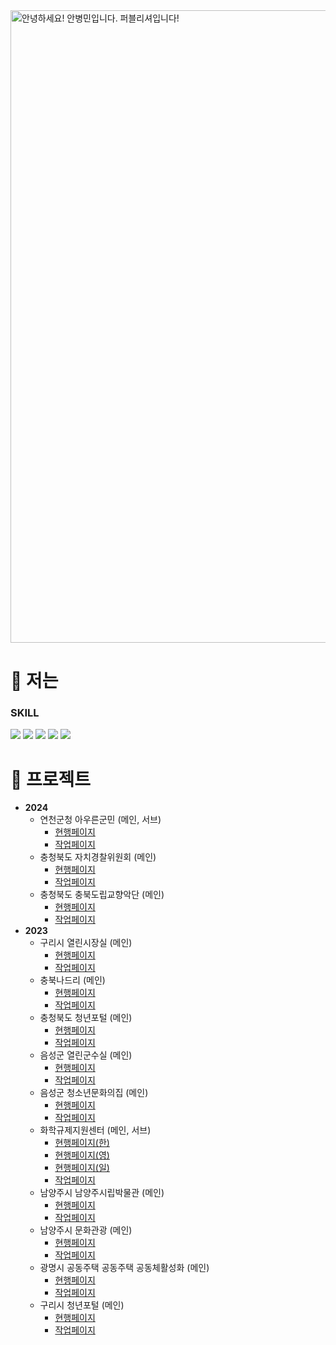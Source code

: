 <img width="1012" alt="안녕하세요! 안병민입니다. 퍼블리셔입니다!" src="https://github.com/byeongmin-publishing/byeongmin-publishing/assets/114711496/8c17fd64-7f84-497d-945f-865423bbc061">

  # 🤔 저는  
  ### SKILL
 
  <img src="https://img.shields.io/badge/html5-E34F26?style=flat-square&logo=html5&logoColor=white"/> <img src="https://img.shields.io/badge/css3-1572B6?style=flat-square&logo=css3&logoColor=white"/> <img src="https://img.shields.io/badge/javascript-F7DF1E?style=flat-square&logo=javascript&logoColor=black"/> <img src="https://img.shields.io/badge/jquery-0769AD?style=flat-square&logo=jquery&logoColor=white"/> <img src="https://img.shields.io/badge/Photoshop-31A8FF?style=flat-square&logo=adobephotoshop&logoColor=white"/>

  # 💬 프로젝트  
  * **2024**
    - 연천군청 아우른군민 (메인, 서브)
      + [현행페이지](https://www.yeoncheon.go.kr/cyber/index.do)
      + [작업페이지]()
    - 충청북도 자치경찰위원회 (메인)
      + [현행페이지](https://www.chungbuk.go.kr/cbppc/index.do)
      + [작업페이지]()
    - 충청북도 충북도립교향악단 (메인)
      + [현행페이지](https://cbfarm.chungbuk.go.kr/art/index.do)
      + [작업페이지]()
  * **2023**
    - 구리시 열린시장실 (메인)
      + [현행페이지](https://www.guri.go.kr/mayor/index.do)
      + [작업페이지]()
    - 충북나드리 (메인)
      + [현행페이지](https://tour.chungbuk.go.kr/www/index.do)
      + [작업페이지]()
    - 충청북도 청년포털 (메인)
      + [현행페이지](https://www.chungbuk.go.kr/young/index.do)
      + [작업페이지]()
    - 음성군 열린군수실 (메인)
      + [현행페이지](https://www.eumseong.go.kr/mayor/index.do)
      + [작업페이지]()
    - 음성군 청소년문화의집 (메인)
      + [현행페이지](https://www.eumseong.go.kr/esyouth/index.do)
      + [작업페이지]()
    - 화학규제지원센터 (메인, 서브)
      + [현행페이지(한)](https://reach.ktr.or.kr/www/index.do)
      + [현행페이지(영)](https://reach.ktr.or.kr/en/index.do)
      + [현행페이지(일)](https://reach.ktr.or.kr/jp/index.do)
      + [작업페이지]()
    - 남양주시 남양주시립박물관 (메인)
      + [현행페이지](https://www.nyj.go.kr/museum/index.do)
      + [작업페이지]()
    - 남양주시 문화관광 (메인)
      + [현행페이지](https://www.nyj.go.kr/culture/index.do)
      + [작업페이지]()
    - 광명시 공동주택 공동주택 공동체활성화 (메인)
      + [현행페이지](https://www.gm.go.kr/withapt/index.do)
      + [작업페이지](https://byeongmin-publishing.github.io/Portfolio/gm/site/withapt/main.html)
    - 구리시 청년포털 (메인)
      + [현행페이지](https://www.guri.go.kr/youth/index.do)
      + [작업페이지](https://byeongmin-publishing.github.io/Portfolio/guri/site/youth/main.html)
<!--
**byeongmin-publishing/byeongmin-publishing** is a ✨ _special_ ✨ repository because its `README.md` (this file) appears on your GitHub profile.

Here are some ideas to get you started: 

- 🔭 I’m currently working on ...
- 🌱 I’m currently learning ...
- 👯 I’m looking to collaborate on ...
- 🤔 I’m looking for help with ...
- 💬 Ask me about ...
- 😄 Pronouns: ...
- ⚡ Fun fact: ...
-->

